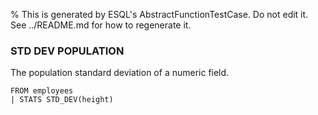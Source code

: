 % This is generated by ESQL's AbstractFunctionTestCase. Do not edit it. See ../README.md for how to regenerate it.

### STD DEV POPULATION
The population standard deviation of a numeric field.

```esql
FROM employees
| STATS STD_DEV(height)
```
